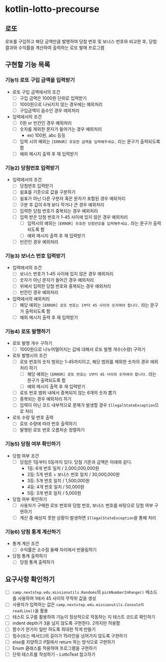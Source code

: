 # kotlin-lotto-precourse

## 로또
로또를 구입하고 해당 금액만큼 발행하여 당첨 번호 및 보너스 번호와 비교한 후, 당첨 결과와 수익률을 계산하여 출력하는 로또 발매 프로그램

## 구현할 기능 목록
### 기능1) 로또 구입 금액을 입력받기
- 로또 구입 금액에서의 조건
    - [ ] 구입 금액은 1000원 단위로 입력받기
    - [ ] 1000원으로 나눠지지 않는 경우에는 예외처리
    - [ ] 구입금액이 음수인 경우 에외처리
- 입력에서의 조건
    - [ ] 0원 or 빈칸인 경우 예외처리
    - [ ] 숫자를 제외한 문자가 들어가는 경우 예외처리
        - ex) 100원, abc 등등
    - [ ] 입력 시의 예외는 `[ERROR] 유효한 금액을 입력해주세요.` 라는 문구가 출력되도록 함
    - [ ] 예외 메시지 출력 후 재 입력받기

### 기능2) 당첨번호 입력받기
- 입력에서의 조건
    - [ ] 당첨번호 입력받기
    - [ ] 쉼표를 기준으로 값을 구분하기
    - [ ] 쉼표가 아닌 다른 구분자 혹은 문자가 포함된 경우 예외처리
    - [ ] 구분 후 값이 6개 보다 작거나 큰 경우 예외처리
    - [ ] 입력한 당첨 번호가 중복되는 경우 예외처리
    - [ ] 입력 받은 당첨 번호가 1-45 사이에 있지 않은 경우 예외처리
        - [ ] 입력시의 예외는 `[ERROR] 유효한 당첨번호를 입력해주세요.` 라는 문구가 출력되도록 함
        - [ ] 예외 메시지 출력 후 재 입력받기
    - [ ] 빈칸인 경우 예외처리    

### 기능3) 보너스 번호 입력받기
- 입력에서의 조건
    - [ ] 보너스 번호가 1-45 사이에 있지 않은 경우 예외처리
    - [ ] 숫자가 아닌 문자가 들어간 경우 예외처리
    - [ ] 위에서 입력한 당첨 번호와 중복되는 경우 예외처리
    - [ ] 빈칸인 경우 예외처리
- 입력에서의 예외처리
    - [ ] 해당 예외는 `[ERROR] 로또 번호는 1부터 45 사이의 숫자여야 합니다.` 라는 문구가 출력되도록 함
    - [ ] 예외 메시지 출력 후 재 입력받기

### 기능4) 로또 발행하기
- 로또 발행 개수 구하기
    - [ ] 1000원으로 나누어떨어지는 값에 대해서 로또 발행 개수(수량) 구하기
- 로또 발행시의 조건
    - [ ] 로또 번호의 숫자 범위는 1-45까지이고, 해당 범위를 제외한 숫자의 경우 에외처리 하기
        - [ ] 해당 예외는 `[ERROR] 로또 번호는 1부터 45 사이의 숫자여야 합니다.` 라는 문구가 출력되도록 함
        - [ ] 예외 메시지 출력 후 재 입력받기
    - [ ] 로또 번호 범위 내에서 중복되지 않는 6개의 숫자 뽑기
    - [ ] 중복되는 경우 예외처리 하기
    - [ ] 입력이 아닌 코드 내부적으로 문제가 발생할 경우 `IllegalStateException`으로 처리
- 로또 수량 및 번호 출력
    - [ ] 로또 수량에 따라 번호 출력하기
    - [ ] 발행된 로또 번호 오름차순 정렬하기

### 기능5) 당첨 여부 확인하기
- 당첨 여부 조건
    - [ ] 당첨은 1등부터 5등까지 있다. 당첨 기준과 금액은 아래와 같다.
        - 1등: 6개 번호 일치 / 2,000,000,000원
        - 2등: 5개 번호 + 보너스 번호 일치 / 30,000,000원
        - 3등: 5개 번호 일치 / 1,500,000원
        - 4등: 4개 번호 일치 / 50,000원
        - 5등: 3개 번호 일치 / 5,000원
- 당첨 여부 확인하기
    - [ ] 사용자가 구매한 로또 번호와 당첨 번호, 보너스 번호를 바탕으로 당첨 여부 구현하기
    - [ ] 계산 중 예상치 못한 상황이 발생하면 `IllegalStateException`을 통해 처리

### 기능6) 당첨 통계 계산하기
- 통계 계산 조건
    - [ ] 수익률은 소수점 둘째 자리에서 반올림하기
- 당첨 통계 출력하기
    - [ ] 당첨 통계 출력하기

## 요구사항 확인하기
- [ ] `camp.nextstep.edu.missionutils.Randoms`의 `pickNumberInRange()` 메소드를 사용하여 1에서 45 사이의 무작위 값을 생성
- [ ] 사용자가 입력하는 값은 `camp.nextstep.edu.missionutils.Console의 readLine()`을 활용
- [ ] 테스트 도구를 활용하여 기능이 정상적으로 작동하는 지 테스트 코드로 확인하기
- [ ] indent depth가 3을 넘지 않도록 구현한다. 2까지만 허용함
- [ ] 함수가 한가지 일만 하도록 최대한 작게 만들기
- [ ] 힘수(또는 메서드)의 길이가 15라인을 넘어가지 않도록 구현하기
- [ ] else를 지양하고 if절에서 return 하는 방식으로 구현하기
- [ ] Enum 클래스를 적용하여 프로그램을 구현하기
- [ ] 단위 테스트를 작성하기 - LottoTest 참고하기